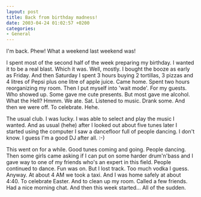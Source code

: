 ```yaml
---
layout: post
title: Back from birthday madness!
date: 2003-04-24 01:02:57 +0200
categories:
- General
---
```

I'm back. Phew! What a weekend last weekend was!

I spent most of the second half of the week preparing my birthday. I wanted it to be a real blast. Which it was. Well, mostly. I bought the booze as early as Friday. And then Saturday I spent 3 hours buying 2 tortillas, 3 pizzas and 4 litres of Pepsi plus one litre of apple juice. Came home. Spent two hours reorganizing my room. Then I put myself into 'wait mode'. For my guests. Who showed up. Some gave me cute presents. But most gave me alcohol. What the Hell? Hmmm. We ate. Sat. Listened to music. Drank some. And then we were off. To celebrate. Hehe.

The usual club. I was lucky. I was able to select and play the music I wanted. And as usual (hehe) after I looked out about five tunes later I started using the computer I saw a dancefloor full of people dancing. I don't know. I guess I'm a good DJ after all. :-)

This went on for a while. Good tunes coming and going. People dancing. Then some girls came asking if I can put on some harder drum'n'bass and I gave way to one of my friends who's an expert in this field. People continued to dance. Fun was on. But I lost track. Too much vodka I guess. Anyway. At about 4 AM we took a taxi. And I was home safely at about 4:40. To celebrate Easter. And to clean up my room. Called a few friends. Had a nice morning chat. And then this week started... All of the sudden.

